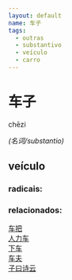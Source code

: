 ```yaml
--- 
layout: default
name: 车子 
tags: 
  - outras
  - substantivo
  - veículo
  - carro
--- 
```

# 车子 
chēzi  
 
*(名词/substantio)*  
## veículo 
### radicais: 
### relacionados: 
[车把](/zhengshidu/outras/车把)  
[人力车](/zhengshidu/outras/人力车)  
[下车](/zhengshidu/outras/下车)  
[车夫](/zhengshidu/outras/车夫)  
[子曰诗云](/zhengshidu/outras/子曰诗云)  
